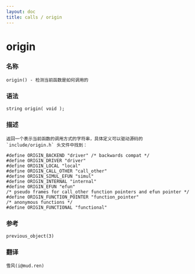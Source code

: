```yaml
---
layout: doc
title: calls / origin
---
```

# origin

### 名称

    origin() - 检测当前函数是如何调用的

### 语法

    string origin( void );

### 描述

    返回一个表示当前函数的调用方式的字符串，具体定义可以驱动源码的 `include/origin.h` 头文件中找到：

    #define ORIGIN_BACKEND "driver" /* backwards compat */
    #define ORIGIN_DRIVER "driver"
    #define ORIGIN_LOCAL "local"
    #define ORIGIN_CALL_OTHER "call_other"
    #define ORIGIN_SIMUL_EFUN "simul"
    #define ORIGIN_INTERNAL "internal"
    #define ORIGIN_EFUN "efun"
    /* pseudo frames for call_other function pointers and efun pointer */
    #define ORIGIN_FUNCTION_POINTER "function_pointer"
    /* anonymous functions */
    #define ORIGIN_FUNCTIONAL "functional"

### 参考

    previous_object(3)

### 翻译 ###

    雪风(i@mud.ren)
